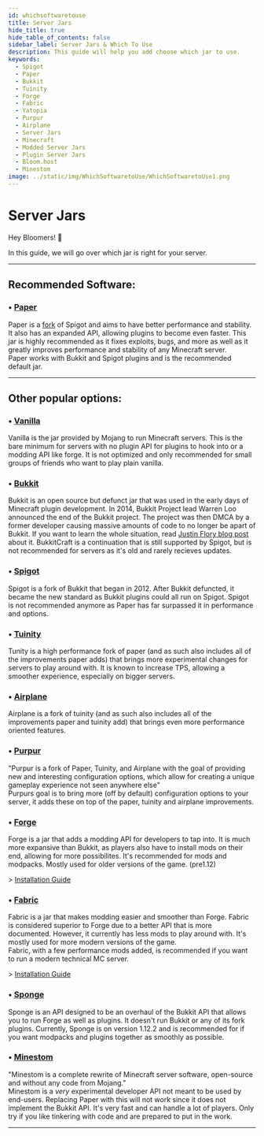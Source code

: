 ```yaml
---
id: whichsoftwaretouse
title: Server Jars
hide_title: true
hide_table_of_contents: false
sidebar_label: Server Jars & Which To Use
description: This guide will help you add choose which jar to use.
keywords:
  - Spigot
  - Paper
  - Bukkit
  - Tuinity
  - Forge
  - Fabric
  - Yatopia
  - Purpur
  - Airplane
  - Server Jars
  - Minecraft
  - Modded Server Jars
  - Plugin Server Jars
  - Bloom.host
  - Minestom
image: ../static/img/WhichSoftwaretoUse/WhichSoftwaretoUse1.png
---
```

# Server Jars 
Hey Bloomers! 👋 

In this guide, we will go over which jar is right for your server.

---
## Recommended Software:

### • [Paper](https://papermc.io/)
Paper is a [fork](https://en.wikipedia.org/wiki/Fork_(software_development)) of Spigot and aims to have better performance and stability. It also has an expanded API, allowing plugins to become even faster. This jar is highly recommended as it fixes exploits, bugs, and more as well as it greatly improves performance and stability of any Minecraft server.  
Paper works with Bukkit and Spigot plugins and is the recommended default jar.

---

## Other popular options: 

### • [Vanilla](https://www.minecraft.net/en-us/download/server)
Vanilla is the jar provided by Mojang to run Minecraft servers. This is the bare minimum for servers with no plugin API for plugins to hook into or a modding API like forge. It is not optimized and only recommended for small groups of friends who want to play plain vanilla.

### • [Bukkit](https://bukkit.org/)
Bukkit is an open source but defunct jar that was used in the early days of Minecraft plugin development. In 2014, Bukkit Project lead Warren Loo announced the end of the Bukkit project. The project was then DMCA by a former developer causing massive amounts of code to no longer be apart of Bukkit. If you want to learn the whole situation, read [Justin Flory blog post](https://blog.jwf.io/2020/04/open-source-minecraft-bukkit-gpl/) about it. BukkitCraft is a continuation that is still supported by Spigot, but is not recommended for servers as it's old and rarely recieves updates. 

### • [Spigot](https://www.spigotmc.org/)
Spigot is a fork of Bukkit that began in 2012. After Bukkit defuncted, it became the new standard as Bukkit plugins could all run on Spigot. Spigot is not recommended anymore as Paper has far surpassed it in performance and options.

### • [Tuinity](https://github.com/Spottedleaf/Tuinity)
Tunity is a high performance fork of paper (and as such also includes all of the improvements paper adds) that brings more experimental changes for servers to play around with. It is known to increase TPS, allowing a smoother experience, especially on bigger servers. 

### • [Airplane](https://airplane.gg/)
Airplane is a fork of tuinity (and as such also includes all of the improvements paper and tuinity add) that brings even more performance oriented features. 

### • [Purpur](https://purpur.pl3x.net/)
"Purpur is a fork of Paper, Tuinity, and Airplane with the goal of providing new and interesting configuration options, which allow for creating a unique gameplay experience not seen anywhere else"  
Purpurs goal is to bring more (off by default) configuration options to your server, it adds these on top of the paper, tuinity and airplane improvements.

### • [Forge](https://files.minecraftforge.net/)
Forge is a jar that adds a modding API for developers to tap into. It is much more expansive than Bukkit, as players also have to install mods on their end, allowing for more possibilites. It's recommended for mods and modpacks. Mostly used for older versions of the game. (pre1.12)

\> [Installation Guide](setting-up-forge)

### • [Fabric](https://fabricmc.net/)
Fabric is a jar that makes modding easier and smoother than Forge. Fabric is considered superior to Forge due to a better API that is more documented. However, it currently has less mods to play around with. It's mostly used for more modern versions of the game.   
Fabric, with a few performance mods added, is recommended if you want to run a modern technical MC server.

\> [Installation Guide](setting-up-fabric)

### • [Sponge](https://www.spongepowered.org/)
Sponge is an API designed to be an overhaul of the Bukkit API that allows you to run Forge as well as plugins. It doesn't run Bukkit or any of its fork plugins. Currently, Sponge is on version 1.12.2 and is recommended for if you want modpacks and plugins together as smoothly as possible.

### • [Minestom](https://minestom.com/)
"Minestom is a complete rewrite of Minecraft server software, open-source and without any code from Mojang."  
Minestom is a *very* experimental developer API not meant to be used by end-users. Replacing Paper with this will not work since it does not implement the Bukkit API. It's very fast and can handle a lot of players. Only try if you like tinkering with code and are prepared to put in the work.

---
